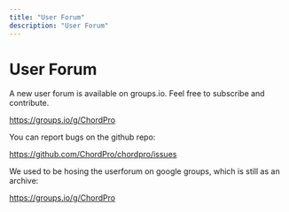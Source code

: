 ```yaml
---
title: "User Forum"
description: "User Forum"
---
```


# User Forum

A new user forum is available on groups.io. Feel free to subscribe and contribute.

<https://groups.io/g/ChordPro>

You can report bugs on the github repo: 

<https://github.com/ChordPro/chordpro/issues>

We used to be hosing the userforum on google groups, which is still as an archive:

<https://groups.io/g/ChordPro>
